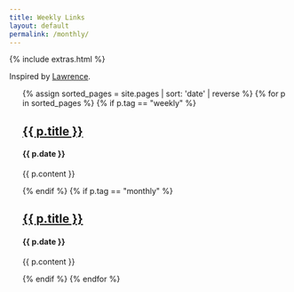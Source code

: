 ```yaml
---
title: Weekly Links
layout: default
permalink: /monthly/
---
```


{% include extras.html %}

Inspired by [Lawrence](https://www.wawrencelu.com/).

<ol>
{% assign sorted_pages = site.pages | sort: 'date' | reverse %}
  {% for p in sorted_pages %}
    {% if p.tag == "weekly"  %}
    <a href="{{ p.url }}">
      <h2>{{ p.title }}</h2>
    </a>
    <h4>{{ p.date }}</h4>
    <p>{{ p.content }}</p>
    {% endif %}
    {% if p.tag == "monthly" %}
    <a href="{{ p.url }}">
      <h2>{{ p.title }}</h2>
    </a>
    <h4>{{ p.date }}</h4>
    <p>{{ p.content }}</p>
    {% endif %}
  {% endfor %}
</ol>
